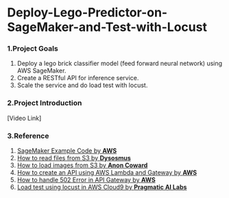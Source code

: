 # Deploy-Lego-Predictor-on-SageMaker-and-Test-with-Locust

### 1.Project Goals
1. Deploy a lego brick classifier model (feed forward neural network) using AWS SageMaker.
2. Create a RESTful API for inference service.
3. Scale the service and do load test with locust.

### 2.Project Introduction
[Video Link]

### 3.Reference
1. [SageMaker Example Code by **AWS**](https://github.com/awslabs/amazon-sagemaker-examples/blob/e463a7b158651a0a1888082a4673695a9acada73/sagemaker-python-sdk/chainer_sentiment_analysis/src/sentiment_analysis.py)
2. [How to read files from S3 by **Dysosmus**](https://stackoverflow.com/questions/33782984/reading-data-from-s3-using-lambda)
3. [How to load images from S3 by **Anon Coward**](https://stackoverflow.com/questions/57961738/aws-lambda-read-image-from-s3-upload-event)
4. [How to create an API using AWS Lambda and Gateway by **AWS**](https://docs.aws.amazon.com/apigateway/latest/developerguide/api-gateway-create-api-as-simple-proxy-for-lambda.html)
5. [How to handle 502 Error in API Gateway by **AWS**](https://aws.amazon.com/premiumsupport/knowledge-center/malformed-502-api-gateway/)
6. [Load test using locust in AWS Cloud9 by **Pragmatic AI Labs**](https://www.youtube.com/watch?v=bUEYe6AqlXE)
